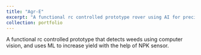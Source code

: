 ```yaml
---
title: "Agr-E"
excerpt: "A functional rc controlled prototype rover using AI for precision farming<br/><img src='/images/500x300.png'>"
collection: portfolio
---
```


A functional rc controlled prototype that detects weeds using computer vision, and uses ML to increase yield with the help of NPK sensor.